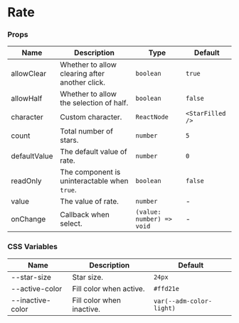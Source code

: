 # Rate

<code src="./demos/demo1.tsx"></code>

### Props

| Name         | Description                                    | Type                      | Default          |
| ------------ | ---------------------------------------------- | ------------------------- | ---------------- |
| allowClear   | Whether to allow clearing after another click. | `boolean`                 | `true`           |
| allowHalf    | Whether to allow the selection of half.        | `boolean`                 | `false`          |
| character    | Custom character.                              | `ReactNode`               | `<StarFilled />` |
| count        | Total number of stars.                         | `number`                  | `5`              |
| defaultValue | The default value of rate.                     | `number`                  | `0`              |
| readOnly     | The component is uninteractable when `true`.   | `boolean`                 | `false`          |
| value        | The value of rate.                             | `number`                  | -                |
| onChange     | Callback when select.                          | `(value: number) => void` | -                |

### CSS Variables

| Name             | Description               | Default                                                                                                  |
| ---------------- | ------------------------- | ----------------------- |
| --star-size      | Star size.                | `24px`                                                                                                   |
| --active-color   | Fill color when active.   | `#ffd21e`                                                                                                |
| --inactive-color | Fill color when inactive. | `var(--adm-color-light)` |
